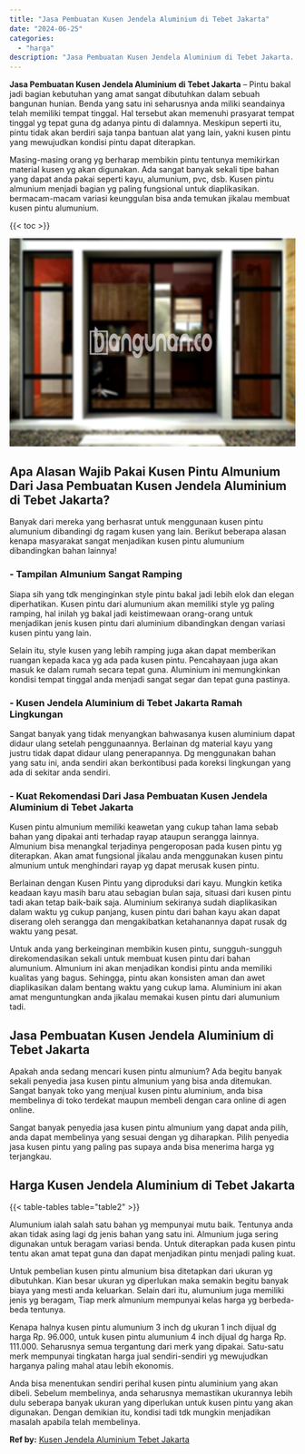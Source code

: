 ```yaml
---
title: "Jasa Pembuatan Kusen Jendela Aluminium di Tebet Jakarta"
date: "2024-06-25"
categories: 
  - "harga"
description: "Jasa Pembuatan Kusen Jendela Aluminium di Tebet Jakarta. Anda bisa menentukan sendiri perihal kusen pintu aluminium yang akan dibeli. Sebelum membelinya, and..."
---
```


**Jasa Pembuatan Kusen Jendela Aluminium di Tebet Jakarta** – Pintu bakal jadi bagian kebutuhan yang amat sangat dibutuhkan dalam sebuah bangunan hunian. Benda yang satu ini seharusnya anda miliki seandainya telah memiliki tempat tinggal. Hal tersebut akan memenuhi prasyarat tempat tinggal yg tepat guna dg adanya pintu di dalamnya. Meskipun seperti itu, pintu tidak akan berdiri saja tanpa bantuan alat yang lain, yakni kusen pintu yang mewujudkan kondisi pintu dapat diterapkan.

Masing-masing orang yg berharap membikin pintu tentunya memikirkan material kusen yg akan digunakan. Ada sangat banyak sekali tipe bahan yang dapat anda pakai seperti kayu, alumunium, pvc, dsb. Kusen pintu almunium menjadi bagian yg paling fungsional untuk diaplikasikan. bermacam-macam variasi keunggulan bisa anda temukan jikalau membuat kusen pintu alumunium.

{{< toc >}}

![Jasa Pembuatan Kusen Jendela Aluminium di Tebet Jakarta](/images/harga-kusen-jendela-alumunium-32.png)

## Apa Alasan Wajib Pakai Kusen Pintu Almunium Dari Jasa Pembuatan Kusen Jendela Aluminium di Tebet Jakarta?

Banyak dari mereka yang berhasrat untuk menggunaan kusen pintu alumunium dibandingi dg ragam kusen yang lain. Berikut beberapa alasan kenapa masyarakat sangat menjadikan kusen pintu alumunium dibandingkan bahan lainnya!

### \- Tampilan Almunium Sangat Ramping

Siapa sih yang tdk menginginkan style pintu bakal jadi lebih elok dan elegan diperhatikan. Kusen pintu dari alumunium akan memiliki style yg paling ramping, hal inilah yg bakal jadi keistimewaan orang-orang untuk menjadikan jenis kusen pintu dari aluminium dibandingkan dengan variasi kusen pintu yang lain.

Selain itu, style kusen yang lebih ramping juga akan dapat memberikan ruangan kepada kaca yg ada pada kusen pintu. Pencahayaan juga akan masuk ke dalam rumah secara tepat guna. Aluminium ini memungkinkan kondisi tempat tinggal anda menjadi sangat segar dan tepat guna pastinya.

### \- Kusen Jendela Aluminium di Tebet Jakarta Ramah Lingkungan

Sangat banyak yang tidak menyangkan bahwasanya kusen aluminium dapat didaur ulang setelah penggunaannya. Berlainan dg material kayu yang justru tidak dapat didaur ulang penerapannya. Dg menggunakan bahan yang satu ini, anda sendiri akan berkontibusi pada koreksi lingkungan yang ada di sekitar anda sendiri.

### \- Kuat Rekomendasi Dari Jasa Pembuatan Kusen Jendela Aluminium di Tebet Jakarta

Kusen pintu almunium memiliki keawetan yang cukup tahan lama sebab bahan yang dipakai anti terhadap rayap ataupun serangga lainnya. Almunium bisa menangkal terjadinya pengeroposan pada kusen pintu yg diterapkan. Akan amat fungsional jikalau anda menggunakan kusen pintu almunium untuk menghindari rayap yg dapat merusak kusen pintu.

Berlainan dengan Kusen Pintu yang diproduksi dari kayu. Mungkin ketika keadaan kayu masih baru atau sebagian bulan saja, situasi dari kusen pintu tadi akan tetap baik-baik saja. Aluminium sekiranya sudah diaplikasikan dalam waktu yg cukup panjang, kusen pintu dari bahan kayu akan dapat diserang oleh serangga dan mengakibatkan ketahanannya dapat rusak dg waktu yang pesat.

Untuk anda yang berkeinginan membikin kusen pintu, sungguh-sungguh direkomendasikan sekali untuk membuat kusen pintu dari bahan alumunium. Almunium ini akan menjadikan kondisi pintu anda memiliki kualitas yang bagus. Sehingga, pintu akan konsisten aman dan awet diaplikasikan dalam bentang waktu yang cukup lama. Aluminium ini akan amat menguntungkan anda jikalau memakai kusen pintu dari alumunium tadi.

## Jasa Pembuatan Kusen Jendela Aluminium di Tebet Jakarta

Apakah anda sedang mencari kusen pintu almunium? Ada begitu banyak sekali penyedia jasa kusen pintu almunium yang bisa anda ditemukan. Sangat banyak toko yang menjual kusen pintu aluminium, anda bisa membelinya di toko terdekat maupun membeli dengan cara online di agen online.

Sangat banyak penyedia jasa kusen pintu almunium yang dapat anda pilih, anda dapat membelinya yang sesuai dengan yg diharapkan. Pilih penyedia jasa kusen pintu yang paling pas supaya anda bisa menerima harga yg terjangkau.

## Harga Kusen Jendela Aluminium di Tebet Jakarta

{{< table-tables table="table2" >}}

Alumunium ialah salah satu bahan yg mempunyai mutu baik. Tentunya anda akan tidak asing lagi dg jenis bahan yang satu ini. Almunium juga sering digunakan untuk beragam variasi benda. Untuk diterapkan pada kusen pintu tentu akan amat tepat guna dan dapat menjadikan pintu menjadi paling kuat.

Untuk pembelian kusen pintu almunium bisa ditetapkan dari ukuran yg dibutuhkan. Kian besar ukuran yg diperlukan maka semakin begitu banyak biaya yang mesti anda keluarkan. Selain dari itu, alumunium juga memiliki jenis yg beragam, Tiap merk almunium mempunyai kelas harga yg berbeda-beda tentunya.

Kenapa halnya kusen pintu alumunium 3 inch dg ukuran 1 inch dijual dg harga Rp. 96.000, untuk kusen pintu alumunium 4 inch dijual dg harga Rp. 111.000. Seharusnya semua tergantung dari merk yang dipakai. Satu-satu merk mempunyai tingkatan harga jual sendiri-sendiri yg mewujudkan harganya paling mahal atau lebih ekonomis.

Anda bisa menentukan sendiri perihal kusen pintu aluminium yang akan dibeli. Sebelum membelinya, anda seharusnya memastikan ukurannya lebih dulu seberapa banyak ukuran yang diperlukan untuk kusen pintu yang akan digunakan. Dengan demikian itu, kondisi tadi tdk mungkin menjadikan masalah apabila telah membelinya.

**Ref by:** [Kusen Jendela Aluminium Tebet Jakarta](https://id.wikipedia.org/wiki/Kusen)
